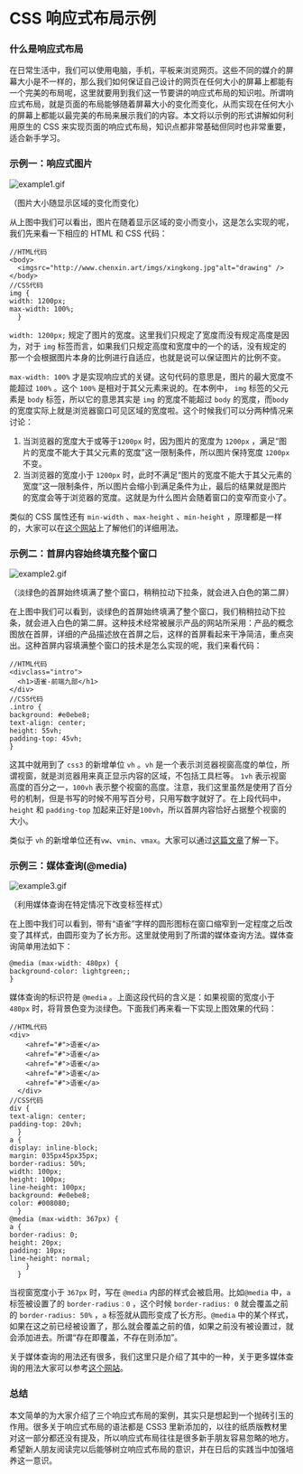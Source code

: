 # CSS 响应式布局示例

### 什么是响应式布局

在日常生活中，我们可以使用电脑，手机，平板来浏览网页。这些不同的媒介的屏幕大小是不一样的，那么我们如何保证自己设计的网页在任何大小的屏幕上都能有一个完美的布局呢，这里就要用到我们这一节要讲的响应式布局的知识啦。所谓响应式布局，就是页面的布局能够随着屏幕大小的变化而变化，从而实现在任何大小的屏幕上都能以最完美的布局来展示我们的内容。本文将以示例的形式讲解如何利用原生的 CSS 来实现页面的响应式布局，知识点都非常基础但同时也非常重要，适合新手学习。

### 示例一：响应式图片

![example1.gif](https://cdn.nlark.com/yuque/0/2019/gif/243770/1551702202969-5c7b9660-9e56-42fd-b108-3c8d7141b1f7.gif)

（图片大小随显示区域的变化而变化）

从上图中我们可以看出，图片在随着显示区域的变小而变小，这是怎么实现的呢，我们先来看一下相应的 HTML 和 CSS 代码：

    //HTML代码
    <body>
      <imgsrc="http://www.chenxin.art/imgs/xingkong.jpg"alt="drawing" />
    </body>
    //CSS代码
    img {
    width: 1200px;
    max-width: 100%;
      }

`width: 1200px;` 规定了图片的宽度。这里我们只规定了宽度而没有规定高度是因为，对于 `img` 标签而言，如果我们只规定高度和宽度中的一个的话，没有规定的那一个会根据图片本身的比例进行自适应，也就是说可以保证图片的比例不变。

`max-width: 100%` 才是实现响应式的关键。这句代码的意思是，图片的最大宽度不能超过 `100%` 。这个 `100%` 是相对于其父元素来说的。在本例中， `img` 标签的父元素是 `body` 标签，所以它的意思其实是 `img` 的宽度不能超过 `body` 的宽度，而`body` 的宽度实际上就是浏览器窗口可见区域的宽度啦。这个时候我们可以分两种情况来讨论：

1. 当浏览器的宽度大于或等于`1200px` 时，因为图片的宽度为 `1200px` ，满足“图片的宽度不能大于其父元素的宽度”这一限制条件，所以图片保持宽度 `1200px` 不变。
2. 当浏览器的宽度小于 `1200px` 时，此时不满足“图片的宽度不能大于其父元素的宽度”这一限制条件，所以图片会缩小到满足条件为止，最后的结果就是图片的宽度会等于浏览器的宽度。这就是为什么图片会随着窗口的变窄而变小了。

类似的 CSS 属性还有 `min-width` 、`max-height` 、`min-height` ，原理都是一样的，大家可以在[这个网站](http://css.doyoe.com/)上了解他们的详细用法。

### 示例二：首屏内容始终填充整个窗口

![example2.gif](https://cdn.nlark.com/yuque/0/2019/gif/243770/1551708086971-8edae72e-7457-43c0-afa6-3cd7c9bb9483.gif)

（淡绿色的首屏始终填满了整个窗口，稍稍拉动下拉条，就会进入白色的第二屏）

在上图中我们可以看到，谈绿色的首屏始终填满了整个窗口，我们稍稍拉动下拉条，就会进入白色的第二屏。这种技术经常被展示产品的网站所采用：产品的概念图放在首屏，详细的产品描述放在首屏之后，这样的首屏看起来干净简洁，重点突出。这种首屏内容填满整个窗口的技术是怎么实现的呢，我们来看代码：

    //HTML代码
    <divclass="intro">
      <h1>语雀-前端九部</h1>
    </div>
    //CSS代码
    .intro {
    background: #e0ebe8;
    text-align: center;
    height: 55vh;
    padding-top: 45vh;
    }

这其中就用到了 `css3` 的新增单位 `vh` 。`vh` 是一个表示浏览器视窗高度的单位，所谓视窗，就是浏览器用来真正显示内容的区域，不包括工具栏等。 `1vh` 表示视窗高度的百分之一，`100vh` 表示整个视窗的高度。注意，我们这里虽然是使用了百分号的机制，但是书写的时候不用写百分号，只用写数字就好了。在上段代码中，`height` 和 `padding-top` 加起来正好是`100vh`，所以首屏内容恰好占据整个视窗的大小。

类似于 `vh` 的新增单位还有`vw`、`vmin`、`vmax`。大家可以通过[这篇文章](http://www.hangge.com/blog/cache/detail_1715.html)了解一下。

### 示例三：媒体查询(@media)

![example3.gif](https://cdn.nlark.com/yuque/0/2019/gif/243770/1551711394449-4256fc53-9cd3-4569-bdc8-7ba8a5fe2b49.gif)

（利用媒体查询在特定情况下改变标签样式）

在上图中我们可以看到，带有“语雀”字样的圆形图标在窗口缩窄到一定程度之后改变了其样式，由圆形变为了长方形。这里就使用到了所谓的媒体查询方法。媒体查询简单用法如下：

    @media (max-width: 480px) {
    background-color: lightgreen;;
    }

媒体查询的标识符是 `@media` 。上面这段代码的含义是：如果视窗的宽度小于 `480px` 时，将背景色变为淡绿色。下面我们再来看一下实现上图效果的代码：

    //HTML代码
    <div>
        <ahref="#">语雀</a>
        <ahref="#">语雀</a>
        <ahref="#">语雀</a>
        <ahref="#">语雀</a>
        <ahref="#">语雀</a>
      </div>
    //CSS代码
    div {
    text-align: center;
    padding-top: 20vh;
      }
    a {
    display: inline-block;
    margin: 035px45px35px;
    border-radius: 50%;
    width: 100px;
    height: 100px;
    line-height: 100px;
    background: #e0ebe8;
    color: #008080;
      }
    @media (max-width: 367px) {
    a {
    border-radius: 0;
    height: 20px;
    padding: 10px;
    line-height: normal;
        }
      }

当视窗宽度小于 `367px` 时，写在 `@media` 内部的样式会被启用。比如`@media` 中，`a` 标签被设置了的 `border-radius：0` ，这个时候 `border-radius: 0` 就会覆盖之前的 `border-radius: 50%` ，`a` 标签就从圆形变成了长方形。`@media` 中的某个样式，如果在这之前已经被设置了，那么就会覆盖之前的值，如果之前没有被设置过，就会添加进去。所谓“存在即覆盖，不存在则添加”。

关于媒体查询的用法还有很多，我们这里只是介绍了其中的一种，关于更多媒体查询的用法大家可以参考[这个网站](http://www.runoob.com/cssref/css3-pr-mediaquery.html)。

### 总结

本文简单的为大家介绍了三个响应式布局的案例，其实只是想起到一个抛砖引玉的作用。很多关于响应式布局的语法都是 CSS3 里新添加的，以往的纸质版教材里对这一部分都还没有提及，所以响应式布局往往是很多新手朋友容易忽略的地方。希望新人朋友阅读完以后能够树立响应式布局的意识，并在日后的实践当中加强培养这一意识。
